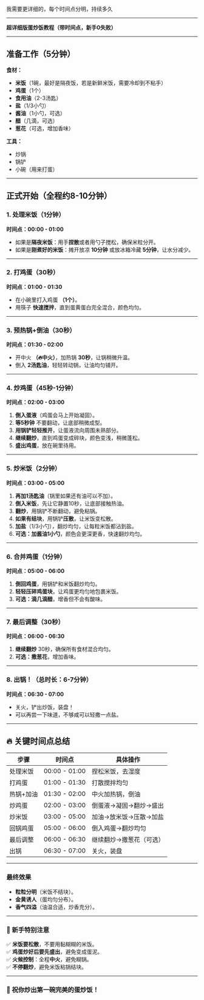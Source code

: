 我需要更详细的，每个时间点分明，持续多久

---

**超详细版蛋炒饭教程（带时间点，新手0失败）**

---

## **准备工作（5分钟）**
**食材：**  
- **米饭**（1碗，最好是隔夜饭，若是新鲜米饭，需要冷却到不粘手）  
- **鸡蛋**（1个）  
- **食用油**（2-3汤匙）  
- **盐**（1/3小勺）  
- **酱油**（1小勺，可选）  
- **醋**（几滴，可选）  
- **葱花**（可选，增加香味）  

**工具：**  
- 炒锅  
- 锅铲  
- 小碗（用来打蛋）

---

## **正式开始（全程约8-10分钟）**

### **1. 处理米饭（1分钟）**
**时间点：00:00 - 01:00**  
- 如果是**隔夜米饭**：用手**捏散**或者用勺子搅松，确保米粒分开。  
- 如果是**刚煮好的米饭**：摊开放凉 **10分钟** 或放冰箱冷藏 **5分钟**，让水分减少。  

---

### **2. 打鸡蛋（30秒）**
**时间点：01:00 - 01:30**  
- 在小碗里打入鸡蛋 **（1个）**。  
- 用筷子 **快速搅拌**，直到蛋黄蛋白完全混合，颜色均匀。  

---

### **3. 预热锅+倒油（30秒）**
**时间点：01:30 - 02:00**  
- 开中火 **（🔥中火）**，加热锅 **30秒**，让锅稍微升温。  
- 倒入 **2汤匙油**，轻轻转动锅，让油均匀铺开。  

---

### **4. 炒鸡蛋（45秒-1分钟）**
**时间点：02:00 - 03:00**  
1. **倒入蛋液**（鸡蛋会马上开始凝固）。  
2. **等5秒钟** 不要翻动，让底部稍微成型。  
3. **用锅铲轻轻推开**，让蛋液流向周围未熟部分。  
4. **继续翻炒**，直到鸡蛋变成碎块，颜色变浅，稍微蓬松。  
5. **盛出鸡蛋**，放在碗里待用。  

---

### **5. 炒米饭（2分钟）**
**时间点：03:00 - 05:00**  
1. **再加1汤匙油**（锅里如果还有油可以不加）。  
2. **倒入米饭**，先让它静置10秒，让底部接触热油。  
3. **翻炒**，用锅铲不断翻动，避免粘锅。  
4. **如果有结块**，用锅铲**压散**，让米饭变松散。  
5. **加盐**（1/3小勺），翻炒均匀，让每粒米饭都沾到盐。  
6. **可选：加酱油1小勺**，颜色会更深更香，快速翻炒均匀。  

---

### **6. 合并鸡蛋（1分钟）**
**时间点：05:00 - 06:00**  
1. **倒回鸡蛋**，用锅铲和米饭翻炒均匀。  
2. **轻轻压碎鸡蛋块**，让鸡蛋更均匀地包裹米饭。  
3. **可选：滴几滴醋**，增香但不会有酸味。  

---

### **7. 最后调整（30秒）**
**时间点：06:00 - 06:30**  
1. **继续翻炒** 30秒，确保所有食材混合均匀。  
2. **可选：撒葱花**，增加香味。  

---

### **8. 出锅！（总时长：6-7分钟）**
**时间点：06:30 - 07:00**  
- 关火，铲出炒饭，装盘！  
- 可以再尝一下味道，不够咸可以轻撒一点盐。  

---

## **🔥 关键时间点总结**
| 步骤 | 时间点 | 具体操作 |
|------|---------|----------------|
| 处理米饭 | 00:00 - 01:00 | 捏松米饭，去湿度 |
| 打鸡蛋 | 01:00 - 01:30 | 打散搅拌均匀 |
| 热锅+加油 | 01:30 - 02:00 | 中火加热锅，倒油 |
| 炒鸡蛋 | 02:00 - 03:00 | 倒蛋液→凝固→翻炒→盛出 |
| 炒米饭 | 03:00 - 05:00 | 加油→放米饭→压散→加盐 |
| 回锅鸡蛋 | 05:00 - 06:00 | 倒入鸡蛋→翻炒均匀 |
| 最后调整 | 06:00 - 06:30 | 继续翻炒→撒葱花（可选）|
| 出锅 | 06:30 - 07:00 | 关火，装盘 |

---

### **最终效果**
- **粒粒分明**（米饭不结块）。  
- **金黄诱人**（蛋均匀分布）。  
- **香气四溢**（油温合适，炒香充分）。  

---

### **📌 新手特别注意**
✅ **米饭要松散**，不要用黏糊糊的米饭。  
✅ **鸡蛋炒好后要先盛出**，避免变成蛋泥。  
✅ **火候控制**：全程**中火**，避免糊锅。  
✅ **不停翻炒**，避免米饭粘锅结块。  

---

### **🎉 祝你炒出第一碗完美的蛋炒饭！**